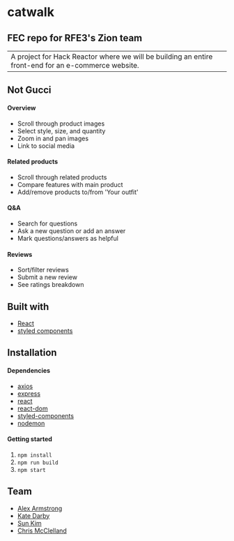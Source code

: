 # catwalk
## FEC repo for RFE3's Zion team
<table>
<tr>
<td>
  A project for Hack Reactor where we will be building an entire front-end for an e-commerce website.
</td>
</tr>
</table>

## Not Gucci
#### Overview
  - Scroll through product images
  - Select style, size, and quantity
  - Zoom in and pan images
  - Link to social media

#### Related products
  - Scroll through related products
  - Compare features with main product
  - Add/remove products to/from 'Your outfit'

#### Q&A
  - Search for questions
  - Ask a new question or add an answer
  - Mark questions/answers as helpful

#### Reviews
  - Sort/filter reviews
  - Submit a new review
  - See ratings breakdown

## Built with

- [React](https://reactjs.org/)
- [styled components](https://styled-components.com/)

## Installation

#### Dependencies
- [axios](https://www.npmjs.com/package/axios)
- [express](https://www.npmjs.com/package/express)
- [react](https://www.npmjs.com/package/react)
- [react-dom](https://www.npmjs.com/package/react-dom)
- [styled-components](https://www.npmjs.com/package/react-dom)
- [nodemon](https://www.npmjs.com/package/nodemon)

#### Getting started
1. `npm install`
2. `npm run build`
3. `npm start`

## Team

- [Alex Armstrong](https://github.com/AlexArms)
- [Kate Darby](https://github.com/kate-darby)
- [Sun Kim](https://github.com/sunkim0330)
- [Chris McClelland](https://github.com/chrimack)